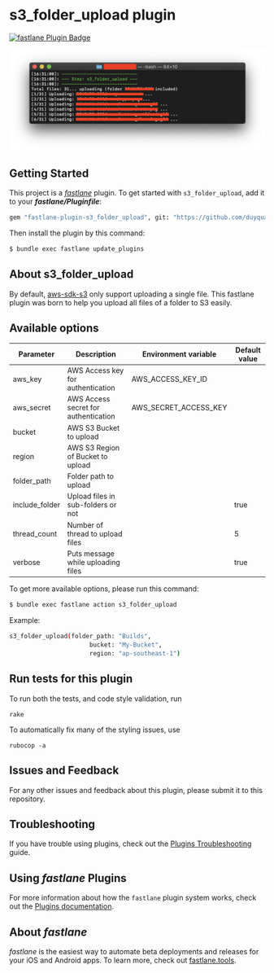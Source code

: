 # s3_folder_upload plugin

[![fastlane Plugin Badge](https://rawcdn.githack.com/fastlane/fastlane/master/fastlane/assets/plugin-badge.svg)](https://rubygems.org/gems/fastlane-plugin-s3_folder_upload)

![](header.png)

## Getting Started

This project is a [_fastlane_](https://github.com/fastlane/fastlane) plugin. To get started with `s3_folder_upload`, add it to your ***fastlane/Pluginfile***:

```bash
gem "fastlane-plugin-s3_folder_upload", git: "https://github.com/duyquang91/fastlane-plugin-s3_folder_upload"
```
Then install the plugin by this command:
```bash
$ bundle exec fastlane update_plugins
```

## About s3_folder_upload
By default, [aws-sdk-s3](https://docs.aws.amazon.com/AmazonS3/latest/dev/UploadObjSingleOpRuby.html) only support uploading a single file. This fastlane plugin was born to help you upload all files of a folder to S3 easily.

## Available options

| Parameter | Description | Environment variable | Default value |
|-----------|-------------|----------------------|---------------|
|aws_key | AWS Access key for authentication | AWS_ACCESS_KEY_ID | |
|aws_secret | AWS Access secret for authentication | AWS_SECRET_ACCESS_KEY | |
| bucket | AWS S3 Bucket to upload | | |
| region | AWS S3 Region of Bucket to upload | | |
| folder_path | Folder path to upload | | |
| include_folder | Upload files in sub-folders or not | | true |
| thread_count | Number of thread to upload files | | 5 |
| verbose | Puts message while uploading files | | true |

To get more available options, please run this command:
```bash
$ bundle exec fastlane action s3_folder_upload
```

Example:
```bash
s3_folder_upload(folder_path: "Builds",
                      bucket: "My-Bucket",
                      region: "ap-southeast-1")
```

## Run tests for this plugin

To run both the tests, and code style validation, run

```
rake
```

To automatically fix many of the styling issues, use
```
rubocop -a
```

## Issues and Feedback

For any other issues and feedback about this plugin, please submit it to this repository.

## Troubleshooting

If you have trouble using plugins, check out the [Plugins Troubleshooting](https://docs.fastlane.tools/plugins/plugins-troubleshooting/) guide.

## Using _fastlane_ Plugins

For more information about how the `fastlane` plugin system works, check out the [Plugins documentation](https://docs.fastlane.tools/plugins/create-plugin/).

## About _fastlane_

_fastlane_ is the easiest way to automate beta deployments and releases for your iOS and Android apps. To learn more, check out [fastlane.tools](https://fastlane.tools).
